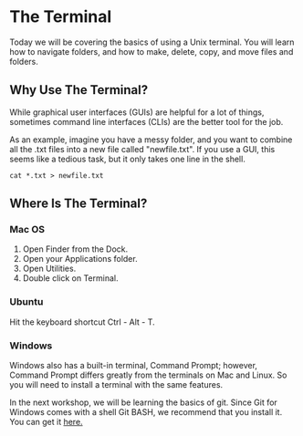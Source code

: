 # The Terminal
Today we will be covering the basics of using a Unix terminal. You will
learn how to navigate folders, and how to make, delete, copy, and move
files and folders.

## Why Use The Terminal?
While graphical user interfaces (GUIs) are helpful for a lot of things,
sometimes command line interfaces (CLIs) are the better tool for the job.

As an example, imagine you have a messy folder, and you want to combine
all the .txt files into a new file called "newfile.txt". If you use a
GUI, this seems like a tedious task, but it only takes one line in the
shell.
    
    cat *.txt > newfile.txt

## Where Is The Terminal?

### Mac OS
1. Open Finder from the Dock.
2. Open your Applications folder.
3. Open Utilities.
4. Double click on Terminal.

### Ubuntu
Hit the keyboard shortcut Ctrl - Alt - T.

### Windows
Windows also has a built-in terminal, Command Prompt; however, Command
Prompt differs greatly from the terminals on Mac and Linux. So you will
need to install a terminal with the same features.

In the next workshop, we will be learning the basics of git. Since Git
for Windows comes with a shell Git BASH, we recommend that you install it.
You can get it [here.](https://git-for-windows.github.io/)
